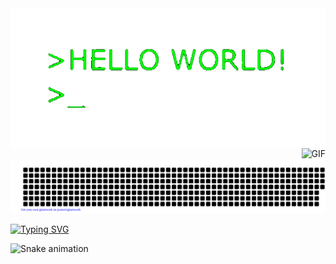 

<img align="left" alt="GIF" src="1-jB76MLZjiNhGSQQvxm7LSQ-1--unscreen.gif" width="700"/>
<img align="right" alt="GIF" src="12e8a6a547e317524121f7a5d6084036.gif"/>


![gitartwork](gitartwork.svg)

[![Typing SVG](https://readme-typing-svg.herokuapp.com?font=Kdam+Thmor+Pro&size=36&color=27F72B&center=true&width=1200&height=200&lines=Back+End+engineer)](https://git.io/typing-svg)

![Snake animation](https://github.com/khasanovmma/khasanovmma/blob/output/github-contribution-grid-snake.svg)
